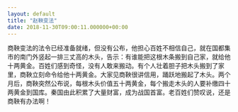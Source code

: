 ```yaml
---
layout: default
title: "赵鞅变法"
date: 2018-11-30T09:00:11.000000+00:00
---
```


商鞅变法的法令已经准备就绪，但没有公布，他担心百姓不相信自己，就在国都集市的南门外竖起一排三丈高的木头，告示：有谁能把这根木条搬到自己家，就给他十两黄金。百姓们感到奇怪，没有人敢来搬动。有个人壮着胆子把木头搬到了家里，商鞅立刻命令给他十两黄金。大家见商鞅很讲信用，踊跃地搬起了木头。两个月后，商鞅突然公布说，每根木头价值五十两黄金，每个搬走木头的人要补缴四十两黄金到国库。秦国由此积累了大量财富，成为战国首富。老百姓们赞叹说，还是商鞅有办法啊！

